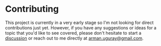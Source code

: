 Contributing
====================================================================================================

This project is currently in a very early stage so I'm not looking for direct contributions just yet.
However, if you have any suggestions or ideas for a topic that you'd like to see covered, please
don't hesitate to start a [discussion](https://github.com/RayTracing/gpu-tracing/discussions) or
reach out to me directly at arman.uguray@gmail.com.
